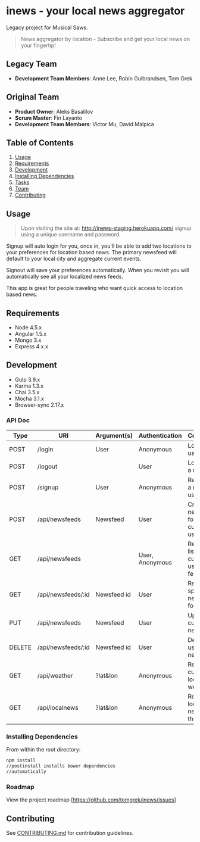 # inews - your local news aggregator

Legacy project for Musical Saws.

> News aggregator by location - Subscribe and get your local news on your fingertip!

## Legacy Team

- __Development Team Members__: Anne Lee, Robin Gulbrandsen, Tom Grek

## Original Team

- __Product Owner__: Aleks Basalilov
- __Scrum Master__: Fin Layanto
- __Development Team Members__: Victor Mu, David Malpica

## Table of Contents

1. [Usage](#Usage)
2. [Requirements](#requirements)
3. [Development](#development)
4. [Installing Dependencies](#installing-dependencies)
5. [Tasks](#tasks)
6. [Team](#team)
7. [Contributing](#contributing)

## Usage

> Upon visiting the site at: http://inews-staging.herokuapp.com/ signup using a unique username and password.

Signup will auto login for you, once in, you'll be able to add two locations to your preferences for location based news. The primary newsfeed will default to your local city and aggregate current events.

Signout will save your preferences automatically. When you revisit you will automatically see all your localized news feeds.

This app is great for people traveling who want quick access to location based news.

## Requirements

- Node 4.5.x
- Angular 1.5.x
- Mongo 3.x
- Express 4.x.x

## Development

- Gulp 3.9.x
- Karma 1.3.x
- Chai 3.5.x
- Mocha 3.1.x
- Browser-sync 2.17.x

### API Doc

| Type | URI | Argument(s) | Authentication | Comment |
|------|-----|-------------|---------|----------|
| POST | /login | User | Anonymous | Logs in a user |
| POST | /logout | | User | Logs out a user |
| POST | /signup | User | Anonymous | Registers a new user|
| POST | /api/newsfeeds | Newsfeed | User | Creates a new feed for current user |
| GET  | /api/newsfeeds | | User, Anonymous | Returns a list of current user's feeds |
| GET  | /api/newsfeeds/:id | Newsfeed id | User | Returns a spesific newsfeed for a user |
| PUT  | /api/newsfeeds | Newsfeed | User | Updates current newsfeed |
| DELETE | /api/newsfeeds/:id | Newsfeed id | User | Deletes a users newsfeed |
| GET  | /api/weather | ?lat&lon | Anonymous | Returns current locations weather |
| GET  | /api/localnews | ?lat&lon | Anonymous | Returns local news for the user |

### Installing Dependencies

From within the root directory:

```sh
npm install
//postinstall installs bower dependencies
//automatically

```
### Roadmap

View the project roadmap [https://github.com/tomgrek/inews/issues]


## Contributing

See [CONTRIBUTING.md](CONTRIBUTING.md) for contribution guidelines.
